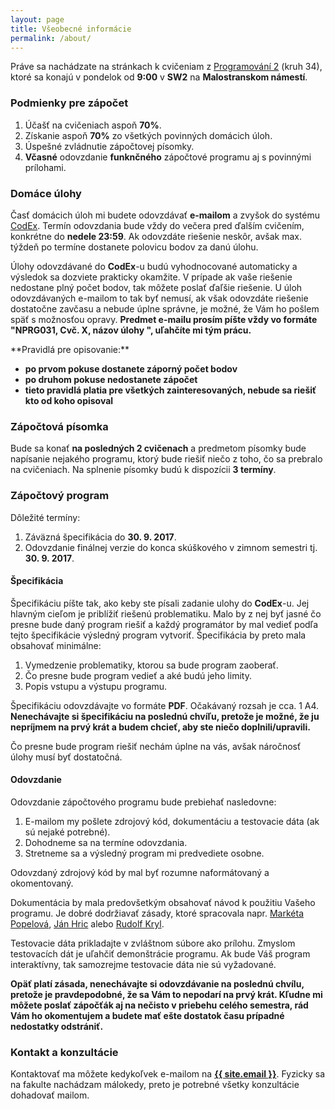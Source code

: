 ```yaml
---
layout: page
title: Všeobecné informácie
permalink: /about/
---
```

Práve sa nachádzate na stránkach k cvičeniam z [Programování 2](https://is.cuni.cz/studium/predmety/index.php?do=predmet&kod=NPRG031) (kruh 34), ktoré sa konajú v pondelok od **9:00** v **SW2** na **Malostranskom námestí**.

### Podmienky pre zápočet
1. Účašť na cvičeniach aspoň **70%**.
2. Získanie aspoň **70%** zo všetkých povinných domácich úloh.
3. Úspešné zvládnutie zápočtovej písomky.
4. **Včasné**  odovzdanie **funknčného** zápočtové programu aj s povinnými prílohami.

### Domáce úlohy
Časť domácich úloh mi budete odovzdávať **e-mailom** a zvyšok do systému [CodEx](https://codex.ms.mff.cuni.cz/codex-prg/). Termín odovzdania bude vždy do večera pred ďalším cvičením, konkrétne do **nedele 23:59**. Ak odovzdáte riešenie neskôr, avšak max. týždeň po termíne dostanete polovicu bodov za danú úlohu.

Úlohy odovzdávané do **CodEx**-u budú vyhodnocované automaticky a výsledok sa dozviete prakticky okamžite.
V prípade ak vaše riešenie nedostane plný počet bodov, tak môžete poslať ďaľšie riešenie. U úloh odovzdávaných e-mailom to tak byť nemusí, ak však odovzdáte riešenie dostatočne zavčasu a nebude úplne správne, je možné, že Vám ho pošlem späť s možnosťou opravy. **Predmet e-mailu prosím píšte vždy vo formáte "NPRG031, Cvč. X, názov úlohy ", uľahčíte mi tým prácu.**

<span class="red">
**Pravidlá pre opisovanie:**</span>

* <span class="red">**po prvom pokuse dostanete záporný počet bodov**</span>
* <span class="red">**po druhom pokuse nedostanete zápočet**</span>
* <span class="red">**tieto pravidlá platia pre všetkých zainteresovaných, nebude sa riešiť kto od koho opisoval**</span>


### Zápočtová písomka
Bude sa konať **na posledných 2 cvičenach** a predmetom písomky bude napísanie nejakého programu, ktorý bude riešiť niečo z toho, čo sa prebralo na cvičeniach. Na splnenie písomky budú k dispozícii **3 termíny**.

### Zápočtový program

Dôležité termíny:

1. Záväzná špecifikácia do **30. 9. 2017**.
2. Odovzdanie finálnej verzie do konca skúškového v zimnom semestri tj. **30. 9. 2017**.

#### Špecifikácia
Špecifikáciu píšte tak, ako keby ste písali zadanie ulohy do **CodEx**-u. Jej hlavným cieľom je priblížiť riešenú problematiku. Malo by z nej byť jasné čo presne bude daný program riešiť a každý programátor by mal vedieť podľa tejto špecifikácie výsledný program vytvoriť. Špecifikácia by preto mala obsahovať minimálne:

1. Vymedzenie problematiky, ktorou sa bude program zaoberať.
2. Čo presne bude program vedieť a aké budú jeho limity.
3. Popis vstupu a výstupu programu.

Špecifikáciu odovzdávajte vo formáte **PDF**. Očakávaný rozsah je cca. 1 A4. **Nenechávajte si špecifikáciu na poslednú chvíľu, pretože je možné, že ju nepríjmem na prvý krát a budem chcieť, aby ste niečo doplnili/upravili.**

Čo presne bude program riešiť nechám úplne na vás, avšak náročnosť úlohy musí byť dostatočná.

#### Odovzdanie
Odovzdanie zápočtového programu bude prebiehať nasledovne:
1. E-mailom my pošlete zdrojový kód, dokumentáciu a testovacie dáta (ak sú nejaké potrebné).
2. Dohodneme sa na termíne odovzdania.
3. Stretneme sa a výsledný program mi predvediete osobne.

Odovzdaný zdrojový kód by mal byť rozumne naformátovaný a okomentovaný.

Dokumentácia by mala predovšetkým obsahovať návod k použitiu Vašeho programu. Je dobré dodržiavať zásady, ktoré spracovala napr. [Markéta Popelová](http://www.marketa.najevisti.info/vyuka/zapoctaky.php?faze=dokumentace), [Ján Hric](http://kti.mff.cuni.cz/~hric/vyuka/dokument.html) alebo [Rudolf Kryl](http://ksvi.mff.cuni.cz/~kryl/dokumentace.htm).

Testovacie dáta prikladajte v zvláštnom súbore ako prílohu. Zmyslom testovacích dát je uľahčiť demonštrácie programu. Ak bude Váš program interaktívny, tak samozrejme testovacie dáta nie sú vyžadované.

**Opäť platí zásada, nenechávajte si odovzdávanie na poslednú chvílu, pretože je pravdepodobné, že sa Vám to nepodarí na prvý krát. Kľudne mi môžete poslať zápočťák aj na nečisto v priebehu celého semestra, rád Vám ho okomentujem a budete mať ešte dostatok času prípadné nedostatky odstrániť.**

### Kontakt a konzultácie
Kontaktovať ma môžete kedykoľvek e-mailom na **<a href="mailto:{{ site.email }}">{{ site.email }}</a>**.
Fyzicky sa na fakulte nachádzam málokedy, preto je potrebné všetky konzultácie dohadovať mailom.
